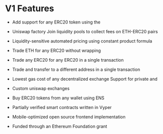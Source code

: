 # V1 Features

* Add support for any ERC20 token using the  

* Uniswap factory Join liquidity pools to collect fees on ETH-ERC20 pairs

* Liquidity-sensitive automated pricing using constant product formula

* Trade ETH for any ERC20 without wrapping
* Trade any ERC20 for any ERC20 in a single transaction

* Trade and transfer to a different address in a single transaction

* Lowest gas cost of any decentralized exchange Support for private and 
* Custom uniswap exchanges

* Buy ERC20 tokens from any wallet using ENS

* Partially verified smart contracts written in Vyper
* Mobile-optimized open source frontend implementation
* Funded through an Ethereum Foundation grant
